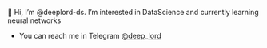 👋 Hi, I’m @deeplord-ds. I’m interested in DataScience and currently learning neural networks
-  You can reach me in Telegram [@deep_lord](https://t.me/deep_lord)
<!---
deeplord-ds/deeplord-ds is a ✨ special ✨ repository because its `README.md` (this file) appears on your GitHub profile.
You can click the Preview link to take a look at your changes.
--->
